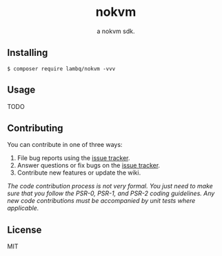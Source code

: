 <h1 align="center"> nokvm </h1>

<p align="center"> a nokvm sdk.</p>


## Installing

```shell
$ composer require lambq/nokvm -vvv
```

## Usage

TODO

## Contributing

You can contribute in one of three ways:

1. File bug reports using the [issue tracker](https://github.com/lambq/nokvm/issues).
2. Answer questions or fix bugs on the [issue tracker](https://github.com/lambq/nokvm/issues).
3. Contribute new features or update the wiki.

_The code contribution process is not very formal. You just need to make sure that you follow the PSR-0, PSR-1, and PSR-2 coding guidelines. Any new code contributions must be accompanied by unit tests where applicable._

## License

MIT